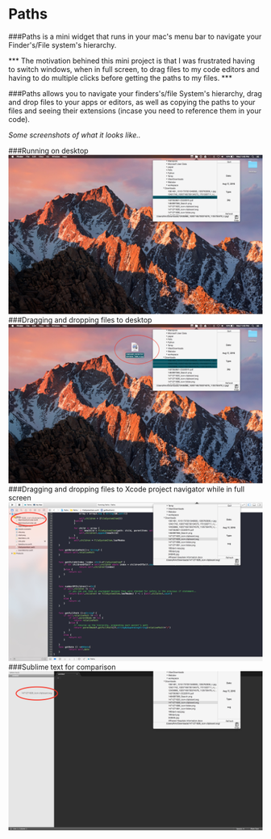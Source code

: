 # Paths
###Paths is a mini widget that runs in your mac's menu bar to navigate your Finder's/File system's hierarchy. 

\*\*\* The motivation behined this mini project is that I was frustrated having to switch windows, when in full screen, to drag files to my code editors and having to do multiple clicks before getting the paths to my files. \*\*\*

###Paths allows you to navigate your finders's/file System's hierarchy, drag and drop files to your apps or editors, as well as copying the paths to your files and seeing their extensions (incase you need to reference them in your code).  


*Some screenshots of what it looks like..*

###Running on desktop 
<img src="Screenshots/1.jpg">
###Dragging and dropping files to desktop 
<img src="Screenshots/2.jpg">
###Dragging and dropping files to Xcode project navigator while in full screen
<img src="Screenshots/3.jpg">
###Sublime text for comparison 
<img src="Screenshots/4.jpg">


